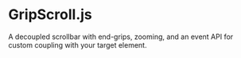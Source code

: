 GripScroll.js
=============

A decoupled scrollbar with end-grips, zooming, and an event API for custom coupling with your target element.
